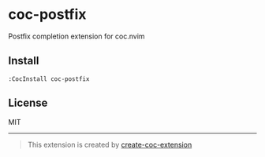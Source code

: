 # coc-postfix

Postfix completion extension for coc.nvim

## Install

`:CocInstall coc-postfix`

## License

MIT

---
> This extension is created by [create-coc-extension](https://github.com/fannheyward/create-coc-extension)
